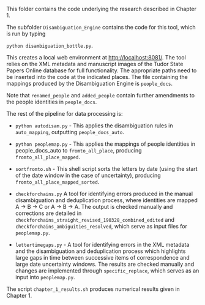 This folder contains the code underlying the research described in Chapter 1.

The subfolder `Disambiguation_Engine` contains the code for this tool, which is run by typing

`python disambiguation_bottle.py`. 

This creates a local web environment at [http://localhost:8081/](http://localhost:8081/). The tool relies on the XML metadata and manuscript images of the Tudor State Papers Online database for full functionality. The appropriate paths need to be inserted into the code at the indicated places. The file containing the mappings produced by the Disambiguation Engine is `people_docs`.

Note that `renamed_people` and `added_people` contain further amendments to the people identities in `people_docs`.

The rest of the pipeline for data processing is:

- `python autodisam.py` - This applies the disambiguation rules in `auto_mapping`, outputting `people_docs_auto`.

- `python peoplemap.py` - This applies the mappings of people identities in people_docs_auto to `fromto_all_place`, producing `fromto_all_place_mapped`.

- `sortfromto.sh` - This shell script sorts the letters by date (using the start of the date window in the case of uncertainty), producing `fromto_all_place_mapped_sorted`.

- `checkforchains.py` A tool for identifying errors produced in the manual disambiguation and deduplication process, where identities are mapped A -> B -> C or A -> B -> A. The output is checked manually and corrections are detailed in `checkforchains_straight_revised_190328_combined_edited` and `checkforchains_ambiguities_resolved`, which serve as input files for `peoplemap.py`.

- `lettertimegaps.py` - A tool for identifying errors in the XML metadata and the disambiguation and deduplication process which highlights large gaps in time between successive items of correspondence and large date uncertainty windows. The results are checked manually and changes are implemented through `specific_replace`, which serves as an input into `peoplemap.py`.

The script `chapter_1_results.sh` produces numerical results given in Chapter 1.



